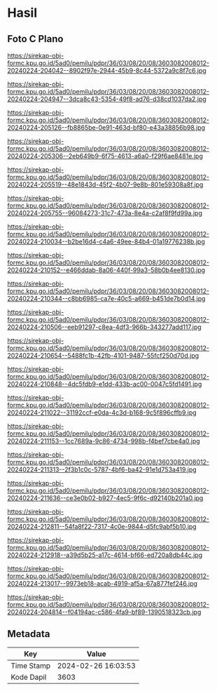 # Hasil

## Foto C Plano

https://sirekap-obj-formc.kpu.go.id/5ad0/pemilu/pdpr/36/03/08/20/08/3603082008012-20240224-204042--8902f97e-2944-45b9-8c44-5372a9c8f7c6.jpg

https://sirekap-obj-formc.kpu.go.id/5ad0/pemilu/pdpr/36/03/08/20/08/3603082008012-20240224-204947--3dca8c43-5354-49f8-ad76-d38cd1037da2.jpg

https://sirekap-obj-formc.kpu.go.id/5ad0/pemilu/pdpr/36/03/08/20/08/3603082008012-20240224-205126--fb8865be-0e91-463d-bf80-e43a38856b98.jpg

https://sirekap-obj-formc.kpu.go.id/5ad0/pemilu/pdpr/36/03/08/20/08/3603082008012-20240224-205306--2eb649b9-6f75-4613-a6a0-f29f6ae8481e.jpg

https://sirekap-obj-formc.kpu.go.id/5ad0/pemilu/pdpr/36/03/08/20/08/3603082008012-20240224-205519--48e1843d-45f2-4b07-9e8b-801e59308a8f.jpg

https://sirekap-obj-formc.kpu.go.id/5ad0/pemilu/pdpr/36/03/08/20/08/3603082008012-20240224-205755--96084273-31c7-473a-8e4a-c2af8f9fd99a.jpg

https://sirekap-obj-formc.kpu.go.id/5ad0/pemilu/pdpr/36/03/08/20/08/3603082008012-20240224-210034--b2be16d4-c4a6-49ee-84b4-01a19776238b.jpg

https://sirekap-obj-formc.kpu.go.id/5ad0/pemilu/pdpr/36/03/08/20/08/3603082008012-20240224-210152--e466ddab-8a06-440f-99a3-58b0b4ee8130.jpg

https://sirekap-obj-formc.kpu.go.id/5ad0/pemilu/pdpr/36/03/08/20/08/3603082008012-20240224-210344--c8bb6985-ca7e-40c5-a669-b451de7b0d14.jpg

https://sirekap-obj-formc.kpu.go.id/5ad0/pemilu/pdpr/36/03/08/20/08/3603082008012-20240224-210506--eeb91297-c8ea-4df3-966b-343277add117.jpg

https://sirekap-obj-formc.kpu.go.id/5ad0/pemilu/pdpr/36/03/08/20/08/3603082008012-20240224-210654--5488fc1b-42fb-4101-9487-55fcf250d70d.jpg

https://sirekap-obj-formc.kpu.go.id/5ad0/pemilu/pdpr/36/03/08/20/08/3603082008012-20240224-210848--4dc5fdb9-e1dd-433b-ac00-0047c5fd1491.jpg

https://sirekap-obj-formc.kpu.go.id/5ad0/pemilu/pdpr/36/03/08/20/08/3603082008012-20240224-211022--31192ccf-e0da-4c3d-b168-9c5f896cffb9.jpg

https://sirekap-obj-formc.kpu.go.id/5ad0/pemilu/pdpr/36/03/08/20/08/3603082008012-20240224-211153--1cc7689a-9c86-4734-998b-f4bef7cbe4a0.jpg

https://sirekap-obj-formc.kpu.go.id/5ad0/pemilu/pdpr/36/03/08/20/08/3603082008012-20240224-211313--2f3b1c0c-5787-4bf6-ba42-91e1d753a419.jpg

https://sirekap-obj-formc.kpu.go.id/5ad0/pemilu/pdpr/36/03/08/20/08/3603082008012-20240224-211636--ce3e0b02-b927-4ec5-9f6c-d92140b201a0.jpg

https://sirekap-obj-formc.kpu.go.id/5ad0/pemilu/pdpr/36/03/08/20/08/3603082008012-20240224-212811--54fa8f22-7317-4c0e-9844-d5fc9abf5b10.jpg

https://sirekap-obj-formc.kpu.go.id/5ad0/pemilu/pdpr/36/03/08/20/08/3603082008012-20240224-212918--a39d5b25-a17c-4614-bf66-ed720a8db44c.jpg

https://sirekap-obj-formc.kpu.go.id/5ad0/pemilu/pdpr/36/03/08/20/08/3603082008012-20240224-213017--9973eb18-acab-4919-af5a-67a877fef246.jpg

https://sirekap-obj-formc.kpu.go.id/5ad0/pemilu/pdpr/36/03/08/20/08/3603082008012-20240224-204814--f04194ac-c586-4fa9-bf89-1390518323cb.jpg


## Metadata

| Key        | Value               |
| ---------- | ------------------- |
| Time Stamp | 2024-02-26 16:03:53 |
| Kode Dapil | 3603                |



